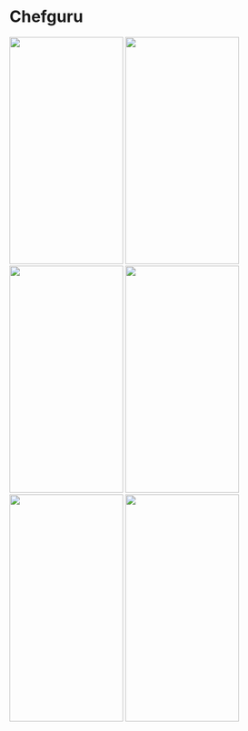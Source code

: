 # Chefguru

<img src="https://user-images.githubusercontent.com/61055497/116853380-93441200-ac13-11eb-9dff-8d63246d15d5.png" width="200" height="400" />  <img src="https://user-images.githubusercontent.com/61055497/116853440-ab1b9600-ac13-11eb-925b-c5ecef731813.png" width="200" height="400" />
<img src="https://user-images.githubusercontent.com/61055497/116853476-bf5f9300-ac13-11eb-913d-9d0e952817e0.png" width="200" height="400" />  <img src="https://user-images.githubusercontent.com/61055497/116853515-d1413600-ac13-11eb-9662-57ab257a9ceb.png" width="200" height="400" />
<img src="https://user-images.githubusercontent.com/61055497/116854145-dce12c80-ac14-11eb-935d-eb55bd34b423.png" width="200" height="400" />  <img src="https://user-images.githubusercontent.com/61055497/116854195-f1bdc000-ac14-11eb-825b-d08c06a7e79b.png" width="200" height="400" />
